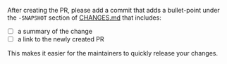 After creating the PR, please add a commit that adds a bullet-point under the `-SNAPSHOT` section of [CHANGES.md](https://github.com/diffplug/matfilerw/blob/master/CHANGES.md) that includes:

- [ ] a summary of the change
- [ ] a link to the newly created PR

This makes it easier for the maintainers to quickly release your changes.
